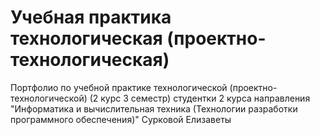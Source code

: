 # Учебная практика технологическая (проектно-технологическая) 
Портфолио по учебной практике технологической (проектно-технологической) (2 курс 3 семестр) студентки 2 курса направления "Информатика и вычислительная техника (Технологии разработки программного обеспечения)" Сурковой Елизаветы
